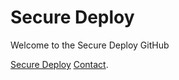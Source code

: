 # Secure Deploy

Welcome to the Secure Deploy GitHub

[Secure Deploy](https://securedeploy.uk/)
[Contact](mailto:contact@securedeploy.uk).
